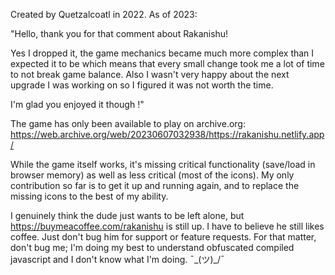 Created by Quetzalcoatl in 2022. As of 2023:

"Hello, thank you for that comment about Rakanishu!

Yes I dropped it, the game mechanics became much more complex than I expected it to be which means that every small change took me a lot of time to not break game balance. Also I wasn't very happy about the next upgrade I was working on so I figured it was not worth the time.

I'm glad you enjoyed it though !"

The game has only been available to play on archive.org: https://web.archive.org/web/20230607032938/https://rakanishu.netlify.app/

While the game itself works, it's missing critical functionality (save/load in browser memory) as well as less critical (most of the icons). My only contribution so far is to get it up and running again, and to replace the missing icons to the best of my ability.

I genuinely think the dude just wants to be left alone, but https://buymeacoffee.com/rakanishu is still up. I have to believe he still likes coffee. Just don't bug him for support or feature requests. For that matter, don't bug me; I'm doing my best to understand obfuscated compiled javascript and I don't know what I'm doing. ¯\_(ツ)_/¯
